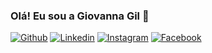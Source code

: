 ### Olá! Eu sou a Giovanna Gil 👋

[![Github](https://img.shields.io/badge/GitHub-100000?style=for-the-badge&logo=github&logoColor=white)](https://github.com/giovannaagil)
[![Linkedin](https://img.shields.io/badge/LinkedIn-0077B5?style=for-the-badge&logo=linkedin&logoColor=white)](https://www.linkedin.com/in/giovanna-gil-2227131b1/?miniProfileUrn=urn%3Ali%3Afs_miniProfile%3AACoAADFnynoBcwDzVWfA21Q0QO3CqAEkiHCmF3Y)
[![Instagram](https://img.shields.io/badge/Instagram-E4405F?style=for-the-badge&logo=instagram&logoColor=white)](https://www.instagram.com/gioasgil/?fbclid=IwAR2fnkQflXxayuBF8fcEOTH3KKRPPZrN1tHVbGVEPl3mrKCcMvaGorWaGPQ)
[![Facebook](https://img.shields.io/badge/Facebook-1877F2?style=for-the-badge&logo=facebook&logoColor=white)](https://www.facebook.com/giovannaagil/)
